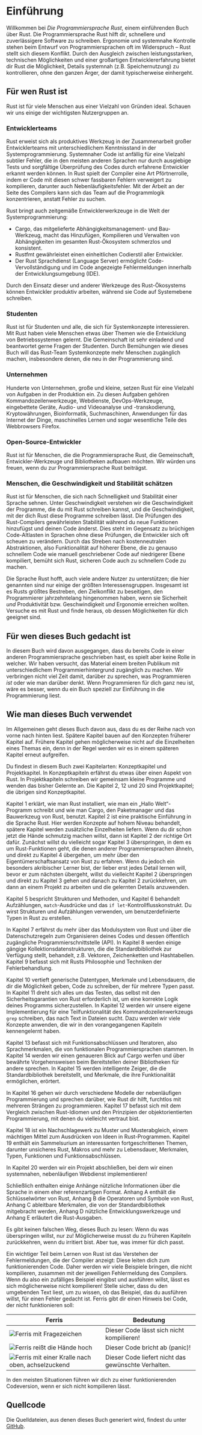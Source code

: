 # Einführung

Willkommen bei *Die Programmiersprache Rust*, einem einführenden Buch über
Rust. Die Programmiersprache Rust hilft dir, schnellere und zuverlässigere
Software zu schreiben. Ergonomie und systemnahe Kontrolle stehen beim Entwurf
von Programmiersprachen oft im Widerspruch &ndash; Rust stellt sich diesem
Konflikt. Durch den Ausgleich zwischen leistungsstarken, technischen
Möglichkeiten und einer großartigen Entwicklererfahrung bietet dir Rust die
Möglichkeit, Details systemnah (z.B. Speichernutzung) zu kontrollieren, ohne
den ganzen Ärger, der damit typischerweise einhergeht.

## Für wen Rust ist

Rust ist für viele Menschen aus einer Vielzahl von Gründen ideal. Schauen wir
uns einige der wichtigsten Nutzergruppen an.

### Entwicklerteams

Rust erweist sich als produktives Werkzeug in der Zusammenarbeit großer
Entwicklerteams mit unterschiedlichem Kenntnisstand in der
Systemprogrammierung. Systemnaher Code ist anfällig für eine Vielzahl subtiler
Fehler, die in den meisten anderen Sprachen nur durch ausgiebige Tests und
sorgfältige Überprüfung des Codes durch erfahrene Entwickler erkannt werden
können. In Rust spielt der Compiler eine Art Pförtnerrolle, indem er Code
mit diesen schwer fassbaren Fehlern verweigert zu kompilieren, darunter auch
Nebenläufigkeitsfehler. Mit der Arbeit an der Seite des Compilers kann sich
das Team auf die Programmlogik konzentrieren, anstatt Fehler zu suchen.

Rust bringt auch zeitgemäße Entwicklerwerkzeuge in die Welt der
Systemprogrammierung:

* Cargo, das mitgelieferte Abhängigkeitsmanagement- und Bau-Werkzeug, macht das
  Hinzufügen, Kompilieren und Verwalten von Abhängigkeiten im gesamten
  Rust-Ökosystem schmerzlos und konsistent.
* Rustfmt gewährleistet einen einheitlichen Codierstil aller Entwickler.
* Der Rust Sprachdienst (Language Server) ermöglicht Code-Vervollständigung und
  im Code angezeigte Fehlermeldungen innerhalb der Entwicklungsumgebung (IDE).

Durch den Einsatz dieser und anderer Werkzeuge des Rust-Ökosystems können
Entwickler produktiv arbeiten, während sie Code auf Systemebene schreiben.

### Studenten

Rust ist für Studenten und alle, die sich für Systemkonzepte interessieren. Mit
Rust haben viele Menschen etwas über Themen wie die Entwicklung von
Betriebssystemen gelernt. Die Gemeinschaft ist sehr einladend und beantwortet
gerne Fragen der Studenten. Durch Bemühungen wie dieses Buch will das Rust-Team
Systemkonzepte mehr Menschen zugänglich machen, insbesondere denen, die neu in
der Programmierung sind.

### Unternehmen

Hunderte von Unternehmen, große und kleine, setzen Rust für eine Vielzahl von
Aufgaben in der Produktion ein. Zu diesen Aufgaben gehören
Kommandozeilenwerkzeuge, Webdienste, DevOps-Werkzeuge, eingebettete Geräte,
Audio- und Videoanalyse und -transkodierung, Kryptowährungen, Bioinformatik,
Suchmaschinen, Anwendungen für das Internet der Dinge, maschinelles Lernen und
sogar wesentliche Teile des Webbrowsers Firefox.

### Open-Source-Entwickler

Rust ist für Menschen, die die Programmiersprache Rust, die Gemeinschaft,
Entwickler-Werkzeuge und Bibliotheken aufbauen möchten. Wir würden uns freuen,
wenn du zur Programmiersprache Rust beiträgst.

### Menschen, die Geschwindigkeit und Stabilität schätzen

Rust ist für Menschen, die sich nach Schnelligkeit und Stabilität einer Sprache
sehnen. Unter Geschwindigkeit verstehen wir die Geschwindigkeit der Programme,
die du mit Rust schreiben kannst, und die Geschwindigkeit, mit der dich Rust
diese Programme schreiben lässt. Die Prüfungen des Rust-Compilers
gewährleisten Stabilität während du neue Funktionen hinzufügst und deinen Code
änderst. Dies steht im Gegensatz zu brüchigen Code-Altlasten in Sprachen ohne
diese Prüfungen, die Entwickler sich oft scheuen zu verändern. Durch das
Streben nach kostenneutralen Abstraktionen, also Funktionalität auf höherer
Ebene, die zu genauso schnellem Code wie manuell geschriebener Code auf
niedrigerer Ebene kompiliert, bemüht sich Rust, sicheren Code auch zu schnellem
Code zu machen.

Die Sprache Rust hofft, auch viele andere Nutzer zu unterstützen; die hier
genannten sind nur einige der größten Interessensgruppen. Insgesamt ist es
Rusts größtes Bestreben, den Zielkonflikt zu beseitigen, den Programmierer
jahrzehntelang hingenommen haben, wenn sie Sicherheit *und* Produktivität bzw.
Geschwindigkeit *und* Ergonomie erreichen wollten. Versuche es mit Rust und
finde heraus, ob dessen Möglichkeiten für dich geeignet sind.

## Für wen dieses Buch gedacht ist

In diesem Buch wird davon ausgegangen, dass du bereits Code in einer anderen
Programmiersprache geschrieben hast, es spielt aber keine Rolle in welcher. Wir
haben versucht, das Material einem breiten Publikum mit unterschiedlichem
Programmierhintergrund zugänglich zu machen. Wir verbringen nicht viel Zeit
damit, darüber zu sprechen, was Programmieren *ist* oder wie man darüber denkt.
Wenn Programmieren für dich ganz neu ist, wäre es besser, wenn du ein Buch
speziell zur Einführung in die Programmierung liest.

## Wie man dieses Buch verwendet

Im Allgemeinen geht dieses Buch davon aus, dass du es der Reihe nach von vorne
nach hinten liest. Spätere Kapitel bauen auf den Konzepten früherer Kapitel
auf. Frühere Kapitel gehen möglicherweise nicht auf die Einzelheiten eines
Themas ein, denn in der Regel werden wir es in einem späteren Kapitel erneut
aufgreifen.

Du findest in diesem Buch zwei Kapitelarten: Konzeptkapitel und
Projektkapitel. In Konzeptkapiteln erfährst du etwas über einen Aspekt von
Rust. In Projektkapiteln schreiben wir gemeinsam kleine Programme und wenden
das bisher Gelernte an. Die Kapitel 2, 12 und 20 sind Projektkapitel; die
übrigen sind Konzeptkapitel.

Kapitel 1 erklärt, wie man Rust installiert, wie man ein „Hallo Welt“-Programm
schreibt und wie man Cargo, den Paketmanager und das Bauwerkzeug von Rust,
benutzt. Kapitel 2 ist eine praktische Einführung in die Sprache Rust. Hier
werden Konzepte auf hohem Niveau behandelt, spätere Kapitel werden zusätzliche
Einzelheiten liefern. Wenn du dir schon jetzt die Hände schmutzig machen
willst, dann ist Kapitel 2 der richtige Ort dafür. Zunächst willst du
vielleicht sogar Kapitel 3 überspringen, in dem es um Rust-Funktionen geht, die
denen anderer Programmiersprachen ähneln, und direkt zu Kapitel 4 übergehen, um
mehr über den Eigentümerschaftsansatz von Rust zu erfahren. Wenn du jedoch ein
besonders akribischer Lerner bist, der lieber erst jedes Detail lernen will,
bevor er zum nächsten übergeht, willst du vielleicht Kapitel 2 überspringen und
direkt zu Kapitel 3 gehen und danach zu Kapitel 2 zurückkehren, um dann an
einem Projekt zu arbeiten und die gelernten Details anzuwenden.
 
Kapitel 5 bespricht Strukturen und Methoden, und Kapitel 6 behandelt
Aufzählungen, `match`-Ausdrücke und das `if let`-Kontrollflusskonstrukt. Du
wirst Strukturen und Aufzählungen verwenden, um benutzerdefinierte Typen in
Rust zu erstellen.

In Kapitel 7 erfährst du mehr über das Modulsystem von Rust und über die
Datenschutzregeln zum Organisieren deines Codes und dessen öffentlich
zugängliche Programmierschnittstelle (API). In Kapitel 8 werden einige gängige
Kollektionsdatenstrukturen, die die Standardbibliothek zur Verfügung stellt,
behandelt, z.B. Vektoren, Zeichenketten und Hashtabellen. Kapitel 9 befasst
sich mit Rusts Philosophie und Techniken der Fehlerbehandlung.

Kapitel 10 vertieft generische Datentypen, Merkmale und Lebensdauern, die dir
die Möglichkeit geben, Code zu schreiben, der für mehrere Typen passt. In
Kapitel 11 dreht sich alles um das Testen, das selbst mit den
Sicherheitsgarantien von Rust erforderlich ist, um eine korrekte Logik deines
Programms sicherzustellen. In Kapitel 12 werden wir unsere eigene
Implementierung für eine Teilfunktionalität des Kommandozeilenwerkzeugs `grep`
schreiben, das nach Text in Dateien sucht. Dazu werden wir viele Konzepte
anwenden, die wir in den vorangegangenen Kapiteln kennengelernt haben.

Kapitel 13 befasst sich mit Funktionsabschlüssen und Iteratoren, also
Sprachmerkmalen, die von funktionalen Programmiersprachen stammen. In Kapitel
14 werden wir einen genaueren Blick auf Cargo werfen und über bewährte
Vorgehensweisen beim Bereitstellen deiner Bibliotheken für andere sprechen. In
Kapitel 15 werden intelligente Zeiger, die die Standardbibliothek bereitstellt,
und Merkmale, die ihre Funktionalität ermöglichen, erörtert.

In Kapitel 16 gehen wir durch verschiedene Modelle der nebenläufigen
Programmierung und sprechen darüber, wie Rust dir hilft, furchtlos mit mehreren
Strängen zu programmieren. Kapitel 17 befasst sich mit dem Vergleich zwischen
Rust-Idiomen und den Prinzipien der objektorientierten Programmierung, mit
denen du vielleicht vertraut bist.

Kapitel 18 ist ein Nachschlagewerk zu Muster und Musterabgleich, einem
mächtigen Mittel zum Ausdrücken von Ideen in Rust-Programmen. Kapitel 19
enthält ein Sammelsurium an interessanten fortgeschrittenen Themen, darunter
unsicheres Rust, Makros und mehr zu Lebensdauer, Merkmalen, Typen, Funktionen
und Funktionsabschlüssen.

In Kapitel 20 werden wir ein Projekt abschließen, bei dem wir einen
systemnahen, nebenläufigen Webdienst implementieren!

Schließlich enthalten einige Anhänge nützliche Informationen über die Sprache
in einem eher referenzartigen Format. Anhang A enthält die Schlüsselwörter von
Rust, Anhang B die Operatoren und Symbole von Rust, Anhang C ableitbare
Merkmalen, die von der Standardbibliothek mitgebracht werden, Anhang D
nützliche Entwicklungswerkzeuge und Anhang E erläutert die Rust-Ausgaben.

Es gibt keinen falschen Weg, dieses Buch zu lesen: Wenn du was überspringen
willst, nur zu! Möglicherweise musst du zu früheren Kapiteln zurückkehren, wenn
du irritiert bist. Aber tue, was immer für dich passt.

<span id="ferris"></span>

Ein wichtiger Teil beim Lernen von Rust ist das Verstehen der Fehlermeldungen,
die der Compiler anzeigt: Diese leiten dich zum funktionierenden Code. Daher
werden wir viele Beispiele bringen, die nicht kompilieren, zusammen mit der
jeweiligen Fehlermeldung des Compilers. Wenn du also ein zufälliges Beispiel
eingibst und ausführen willst, lässt es sich möglicherweise nicht kompilieren!
Stelle sicher, dass du den umgebenden Text liest, um zu wissen, ob das
Beispiel, das du ausführen willst, für einen Fehler gedacht ist. Ferris gibt
dir einen Hinweis bei Code, der nicht funktionieren soll:

| Ferris                                                                                                                          | Bedeutung                                           |
|---------------------------------------------------------------------------------------------------------------------------------|-----------------------------------------------------|
| <img src="img/ferris/does_not_compile.svg" class="ferris-explain" alt="Ferris mit Fragezeichen" />                              | Dieser Code lässt sich nicht kompilieren!           |
| <img src="img/ferris/panics.svg" class="ferris-explain" alt="Ferris reißt die Hände hoch" />                                    | Dieser Code bricht ab (panic)!                      |
| <img src="img/ferris/not_desired_behavior.svg" class="ferris-explain" alt="Ferris mit einer Kralle nach oben, achselzuckend" /> | Dieser Code liefert nicht das gewünschte Verhalten. |

In den meisten Situationen führen wir dich zu einer funktionierenden
Codeversion, wenn er sich nicht kompilieren lässt.

## Quellcode

Die Quelldateien, aus denen dieses Buch generiert wird, findest du unter
[GitHub][book-de].

[book-de]: https://github.com/rust-lang-de/rustbook-de/tree/master/src
